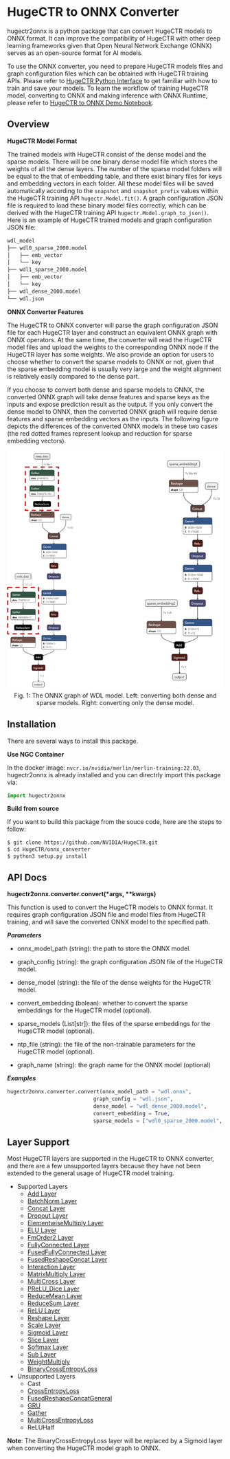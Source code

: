 # HugeCTR to ONNX Converter #
hugectr2onnx is a python package that can convert HugeCTR models to ONNX format. It can improve the compatibility of HugeCTR with other deep learning frameworks given that Open Neural Network Exchange (ONNX) serves as an open-source format for AI models.

To use the ONNX converter, you need to prepare HugeCTR models files and graph configuration files which can be obtained with HugeCTR training APIs. Please refer to [HugeCTR Python Interface](../docs/python_interface.md) to get familiar with how to train and save your models. To learn the workflow of training HugeCTR model, converting to ONNX and making inference with ONNX Runtime, please refer to [HugeCTR to ONNX Demo Notebook](../notebooks/hugectr2onnx_demo.ipynb).

## Overview ##
**HugeCTR Model Format**

The trained models with HugeCTR consist of the dense model and the sparse models. There will be one binary dense model file which stores the weights of all the dense layers. The number of the sparse model folders will be equal to the that of embedding table, and there exist binary files for keys and embedding vectors in each folder. All these model files will be saved automatically according to the `snapshot` and `snapshot_prefix` values within the HugeCTR training API `hugectr.Model.fit()`. A graph configuration JSON file is required to load these binary model files correctly, which can be derived with the HugeCTR training API `hugectr.Model.graph_to_json()`. Here is an example of HugeCTR trained models and graph configuration JSON file:

```bash
wdl_model
├── wdl0_sparse_2000.model
│   ├── emb_vector
│   └── key
├── wdl1_sparse_2000.model
│   ├── emb_vector
│   └── key
├── wdl_dense_2000.model
└── wdl.json
```

**ONNX Converter Features**

The HugeCTR to ONNX converter will parse the graph configuration JSON file for each HugeCTR layer and construct an equivalent ONNX graph with ONNX operators. At the same time, the converter will read the HugeCTR model files and upload the weights to the corresponding ONNX node if the HugeCTR layer has some weights. We also provide an option for users to choose whether to convert the sparse models to ONNX or not, given that the sparse embedding model is usually very large and the weight alignment is relatively easily compared to the dense part.

If you choose to convert both dense and sparse models to ONNX, the converted ONNX graph will take dense features and sparse keys as the inputs and expose prediction result as the output. If you only convert the dense model to ONNX, then the converted ONNX graph will require dense features and sparse embedding vectors as the inputs. The following figure depicts the differences of the converted ONNX models in these two cases (the red dotted frames represent lookup and reduction for sparse embedding vectors).

<div align=center><img src ="readme_src/wdl_onnx.png" width="800"/></div>
<div align=center>Fig. 1: The ONNX graph of WDL model. Left: converting both dense and sparse models. Right: converting only the dense model. </div>

## Installation ##
There are several ways to install this package.

**Use NGC Container**

In the docker image: `nvcr.io/nvidia/merlin/merlin-training:22.03`, hugectr2onnx is already installed and you can directrly import this package via:
```python
import hugectr2onnx
```
    
**Build from source**

If you want to build this package from the souce code, here are the steps to follow:
```shell
$ git clone https://github.com/NVIDIA/HugeCTR.git
$ cd HugeCTR/onnx_converter
$ python3 setup.py install
```

## API Docs ##
**hugectr2onnx.converter.convert(\*args, \*\*kwargs)**

This function is used to convert the HugeCTR models to ONNX format. It requires graph configuration JSON file and model files from HugeCTR training, and will save the converted ONNX model to the specified path.

***Parameters***

* onnx_model_path (string): the path to store the ONNX model.

* graph_config (string): the graph configuration JSON file of the HugeCTR model.

* dense_model (string): the file of the dense weights for the HugeCTR model.

* convert_embedding (bolean): whether to convert the sparse embeddings for the HugeCTR model (optional).

* sparse_models (List[str]): the files of the sparse embeddings for the HugeCTR model (optional).

* ntp_file (string): the file of the non-trainable parameters for the HugeCTR model (optional).

* graph_name (string): the graph name for the ONNX model (optional)

***Examples***

```python
hugectr2onnx.converter.convert(onnx_model_path = "wdl.onnx",
                            graph_config = "wdl.json",
                            dense_model = "wdl_dense_2000.model",
                            convert_embedding = True,
                            sparse_models = ["wdl0_sparse_2000.model", "wdl1_sparse_2000.model"])
```

## Layer Support ##

Most HugeCTR layers are supported in the HugeCTR to ONNX converter, and there are a few unsupported layers because they have not been extended to the general usage of HugeCTR model training.

* Supported Layers
  * [Add Layer](../docs/hugectr_layer_book.md#add-layer)
  * [BatchNorm Layer](../docs/hugectr_layer_book.md#batchnorm-layer)
  * [Concat Layer](../docs/hugectr_layer_book.md#concat-layer)
  * [Dropout Layer](../docs/hugectr_layer_book.md#dropout-layer)
  * [ElementwiseMultiply Layer](../docs/hugectr_layer_book.md#elementwisemultiply-layer)
  * [ELU Layer](../docs/hugectr_layer_book.md#elu-layer)
  * [FmOrder2 Layer](../docs/hugectr_layer_book.md#fmorder2-layer)
  * [FullyConnected Layer](../docs/hugectr_layer_book.md#fullyconnected-layer)
  * [FusedFullyConnected Layer](../docs/hugectr_layer_book.md#fusedfullyconnected-layer)
  * [FusedReshapeConcat Layer](../docs/hugectr_layer_book.md#fusedreshapeconcat-layer)
  * [Interaction Layer](../docs/hugectr_layer_book.md#interaction-layer)
  * [MatrixMultiply Layer](../docs/hugectr_layer_book.md#matrixmutiply-layer)
  * [MultiCross Layer](../docs/hugectr_layer_book.md#multicross-layer)
  * [PReLU_Dice Layer](../docs/hugectr_layer_book.md#preludice-layer)
  * [ReduceMean Layer](../docs/hugectr_layer_book.md#reducemean-layer)
  * [ReduceSum Layer](../docs/hugectr_layer_book.md#reducesum-layer)
  * [ReLU Layer](../docs/hugectr_layer_book.md#relu-layer)
  * [Reshape Layer](../docs/hugectr_layer_book.md#reshape-layer)
  * [Scale Layer](../docs/hugectr_layer_book.md#scale-layer)
  * [Sigmoid Layer](../docs/hugectr_layer_book.md#sigmoid-layer)
  * [Slice Layer](../docs/hugectr_layer_book.md#slice-layer)
  * [Softmax Layer](../docs/hugectr_layer_book.md#softmax-layer)
  * [Sub Layer](../docs/hugectr_layer_book.md#sub-layer)
  * [WeightMultiply](../docs/hugectr_layer_book.md#weightmultiply-layer)
  * [BinaryCrossEntropyLoss](../docs/hugectr_layer_book.md#binarycrossentropyloss)
* Unsupported Layers
  * Cast
  * [CrossEntropyLoss](../docs/hugectr_layer_book.md#crossentropyloss)
  * [FusedReshapeConcatGeneral](../docs/hugectr_layer_book.md#fusedreshapeconcatgeneral-layer)
  * [GRU](../docs/hugectr_layer_book.md#gru-layer)
  * [Gather](../docs/hugectr_layer_book.md#gather-layer)
  * [MultiCrossEntropyLoss](../docs/hugectr_layer_book.md#multicrossentropyloss)
  * ReLUHalf

**Note**: The BinaryCrossEntropyLoss layer will be replaced by a Sigmoid layer when converting the HugeCTR model graph to ONNX.
